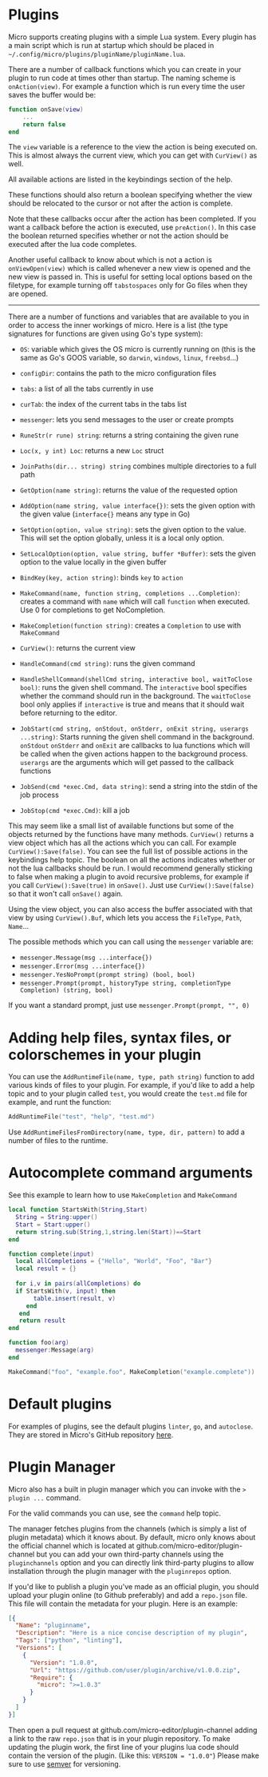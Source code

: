 # Plugins

Micro supports creating plugins with a simple Lua system. Every plugin has a
main script which is run at startup which should be placed in 
`~/.config/micro/plugins/pluginName/pluginName.lua`.

There are a number of callback functions which you can create in your
plugin to run code at times other than startup. The naming scheme is
`onAction(view)`. For example a function which is run every time the user saves
the buffer would be:

```lua
function onSave(view)
    ...
    return false
end
```

The `view` variable is a reference to the view the action is being executed on.
This is almost always the current view, which you can get with `CurView()` as well.

All available actions are listed in the keybindings section of the help.

These functions should also return a boolean specifying whether the view
should be relocated to the cursor or not after the action is complete.

Note that these callbacks occur after the action has been completed. If you
want a callback before the action is executed, use `preAction()`. In this case
the boolean returned specifies whether or not the action should be executed
after the lua code completes.

Another useful callback to know about which is not a action is
`onViewOpen(view)` which is called whenever a new view is opened and the new
view is passed in. This is useful for setting local options based on the filetype,
for example turning off `tabstospaces` only for Go files when they are opened.

---

There are a number of functions and variables that are available to you in
order to access the inner workings of micro. Here is a list (the type signatures
for functions are given using Go's type system):

* `OS`: variable which gives the OS micro is currently running on (this is the same
as Go's GOOS variable, so `darwin`, `windows`, `linux`, `freebsd`...)

* `configDir`: contains the path to the micro configuration files

* `tabs`: a list of all the tabs currently in use

* `curTab`: the index of the current tabs in the tabs list

* `messenger`: lets you send messages to the user or create prompts

* `RuneStr(r rune) string`: returns a string containing the given rune

* `Loc(x, y int) Loc`: returns a new `Loc` struct

* `JoinPaths(dir... string) string` combines multiple directories to a full path

* `GetOption(name string)`: returns the value of the requested option

* `AddOption(name string, value interface{})`: sets the given option with the given
   value (`interface{}` means any type in Go)

* `SetOption(option, value string)`: sets the given option to the value. This will
   set the option globally, unless it is a local only option.

* `SetLocalOption(option, value string, buffer *Buffer)`: sets the given option to
   the value locally in the given buffer

* `BindKey(key, action string)`: binds `key` to `action`

* `MakeCommand(name, function string, completions ...Completion)`: 
   creates a command with `name` which will call `function` when executed.
   Use 0 for completions to get NoCompletion.

* `MakeCompletion(function string)`:
   creates a `Completion` to use with `MakeCommand`

* `CurView()`: returns the current view

* `HandleCommand(cmd string)`: runs the given command

* `HandleShellCommand(shellCmd string, interactive bool, waitToClose bool)`: runs the given shell
   command. The `interactive` bool specifies whether the command should run in the background. The
   `waitToClose` bool only applies if `interactive` is true and means that it should wait before
   returning to the editor.

* `JobStart(cmd string, onStdout, onStderr, onExit string, userargs ...string)`:
   Starts running the given shell command in the background. `onStdout` `onStderr` and `onExit`
   are callbacks to lua functions which will be called when the given actions happen
   to the background process.
   `userargs` are the arguments which will get passed to the callback functions

* `JobSend(cmd *exec.Cmd, data string)`: send a string into the stdin of the job process

* `JobStop(cmd *exec.Cmd)`: kill a job

This may seem like a small list of available functions but some of the objects
returned by the functions have many methods. `CurView()` returns a view object
which has all the actions which you can call. For example `CurView():Save(false)`.
You can see the full list of possible actions in the keybindings help topic.
The boolean on all the actions indicates whether or not the lua callbacks should
be run. I would recommend generally sticking to false when making a plugin to
avoid recursive problems, for example if you call `CurView():Save(true)` in `onSave()`.
Just use `CurView():Save(false)` so that it won't call `onSave()` again.

Using the view object, you can also access the buffer associated with that view
by using `CurView().Buf`, which lets you access the `FileType`, `Path`, `Name`...

The possible methods which you can call using the `messenger` variable are:

* `messenger.Message(msg ...interface{})`
* `messenger.Error(msg ...interface{})`
* `messenger.YesNoPrompt(prompt string) (bool, bool)`
* `messenger.Prompt(prompt, historyType string, completionType Completion) (string, bool)`

If you want a standard prompt, just use `messenger.Prompt(prompt, "", 0)`

# Adding help files, syntax files, or colorschemes in your plugin

You can use the `AddRuntimeFile(name, type, path string)` function to add various kinds of
files to your plugin. For example, if you'd like to add a help topic and to your plugin
called `test`, you would create the `test.md` file for example, and runt the function:

```lua
AddRuntimeFile("test", "help", "test.md")
```

Use `AddRuntimeFilesFromDirectory(name, type, dir, pattern)` to add a number of files
to the runtime.

# Autocomplete command arguments

See this example to learn how to use `MakeCompletion` and `MakeCommand`

```lua
local function StartsWith(String,Start)
  String = String:upper()
  Start = Start:upper() 
  return string.sub(String,1,string.len(Start))==Start
end

function complete(input)
  local allCompletions = {"Hello", "World", "Foo", "Bar"}
  local result = {}
   
  for i,v in pairs(allCompletions) do
  if StartsWith(v, input) then
       table.insert(result, v)
     end
   end
   return result
end

function foo(arg)
  messenger:Message(arg)
end

MakeCommand("foo", "example.foo", MakeCompletion("example.complete"))
```

# Default plugins

For examples of plugins, see the default plugins `linter`, `go`, and `autoclose`.
They are stored in Micro's GitHub repository [here](https://github.com/zyedidia/micro/tree/master/runtime/plugins).

# Plugin Manager

Micro also has a built in plugin manager which you can invoke with the `> plugin ...` command.

For the valid commands you can use, see the `command` help topic.

The manager fetches plugins from the channels (which is simply a list of plugin metadata)
which it knows about. By default, micro only knows about the official channel which is located
at github.com/micro-editor/plugin-channel but you can add your own third-party channels using
the `pluginchannels` option and you can directly link third-party plugins to allow installation
through the plugin manager with the `pluginrepos` option.

If you'd like to publish a plugin you've made as an official plugin, you should upload your
plugin online (to Github preferably) and add a `repo.json` file. This file will contain the
metadata for your plugin. Here is an example:

```json
[{
  "Name": "pluginname",
  "Description": "Here is a nice concise description of my plugin",
  "Tags": ["python", "linting"],
  "Versions": [
    {
      "Version": "1.0.0",
      "Url": "https://github.com/user/plugin/archive/v1.0.0.zip",
      "Require": {
        "micro": ">=1.0.3"
      }
    }
  ]
}]
```

Then open a pull request at github.com/micro-editor/plugin-channel adding a link to the
raw `repo.json` that is in your plugin repository.
To make updating the plugin work, the first line of your plugins lua code should contain the version of the plugin. (Like this: `VERSION = "1.0.0"`)
Please make sure to use [semver](http://semver.org/) for versioning.